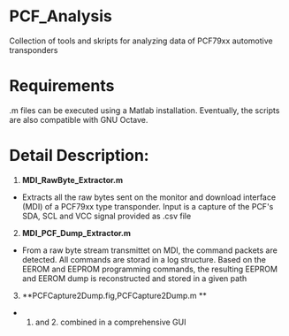 # PCF_Analysis
Collection of tools and skripts for analyzing data of PCF79xx automotive transponders

# Requirements
.m files can be executed using a Matlab installation. Eventually, the scripts are also compatible with GNU Octave.

# Detail Description:

1. **MDI_RawByte_Extractor.m**
 - Extracts all the raw bytes sent on the monitor and download interface (MDI) of a PCF79xx type transponder. Input is a capture of the PCF's SDA, SCL and VCC signal provided as .csv file

2. **MDI_PCF_Dump_Extractor.m**
-  From a raw byte stream transmittet on MDI, the command packets are detected. All commands are storad in a log structure. Based on the EEROM and EEPROM programming commands, the resulting EEPROM and EEROM dump is reconstructed and stored in a given path

3. **PCFCapture2Dump.fig,PCFCapture2Dump.m **
-  1. and 2. combined in a comprehensive GUI
